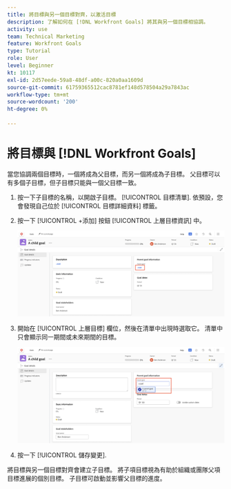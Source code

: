 ```yaml
---
title: 將目標與另一個目標對齊，以激活目標
description: 了解如何在 [!DNL Workfront Goals] 將其與另一個目標相協調。
activity: use
team: Technical Marketing
feature: Workfront Goals
type: Tutorial
role: User
level: Beginner
kt: 10117
exl-id: 2d57eede-59a8-48df-a00c-820a0aa1609d
source-git-commit: 61759365512cac8781ef148d578504a29a7843ac
workflow-type: tm+mt
source-wordcount: '200'
ht-degree: 0%

---
```


# 將目標與 [!DNL Workfront Goals]

當您協調兩個目標時，一個將成為父目標，而另一個將成為子目標。 父目標可以有多個子目標，但子目標只能與一個父目標一致。

1. 按一下子目標的名稱，以開啟子目標。 [!UICONTROL 目標清單]. 依預設，您會發現自己位於 [!UICONTROL 目標詳細資料] 標籤。
1. 按一下 [!UICONTROL +添加] 按鈕 [!UICONTROL 上層目標資訊] 中。

   ![螢幕擷圖 [!UICONTROL 目標詳細資料] 標籤](assets/06-workfront-goals-align-goals.png)

1. 開始在 [!UICONTROL 上層目標] 欄位，然後在清單中出現時選取它。 清單中只會顯示同一期間或未來期間的目標。

   ![螢幕擷圖 [!UICONTROL 目標詳細資料] 顯示 [!UICONTROL 上層目標資訊] 面板](assets/07-workfront-goals-align-to.png)

1. 按一下 [!UICONTROL 儲存變更].

將目標與另一個目標對齊會建立子目標。 將子項目標視為有助於組織或團隊父項目標進展的個別目標。 子目標可啟動並影響父目標的進度。
